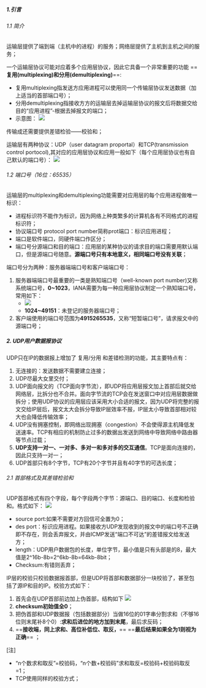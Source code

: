 ##### 1.引言

###### 1.1 简介
运输层提供了端到端（主机中的进程）的服务；网络层提供了主机到主机之间的服务；

一个运输层协议可能对应着多个应用层协议，因此它具备一个非常重要的功能 ==**复用(multiplexing)和分用(demultiplexing)**==:
- 复用multiplexing指发送方应用进程可以使用同一个传输层协议发送数据（加上适当的首部端口号）；
- 分用demultiplexing指接收方方的运输层去掉运输层协议的报文后将数据交给目的“应用进程”-根据去掉报文的端口；
- 示意图：
![](https://wx2.sinaimg.cn/mw690/006Xp67Kly1fpb2olcq6uj30ck0c9tb3.jpg)

传输成还需要提供差错检验——校验和；

运输层有两种协议：UDP（user datagram proportal）和TCP(transmission control portocol),其对应的应用层协议和应用一般如下（每个应用层协议也有自己默认的端口号）：
![](https://wx1.sinaimg.cn/mw690/006Xp67Kly1fpb2x2fe6tj30f30c4dgm.jpg)

###### 1.2 端口号（16位：65535）

运输层的multiplexing和demultiplexing功能需要对应用层的每个应用进程做唯一标识：
- 进程标识符不能作为标识，因为网络上种类繁多的计算机各有不同格式的进程标识符；
- 协议端口号 protocol port number简称prot端口：标识应用进程；
- 端口是软件端口，同硬件端口作区分；
- 端口号分源端口和目的端口：应用层的某种协议的请求目的端口需要用默认端口，但是源端口号随意。**源端口号只有本地意义，相同端口号没有关联**；

端口号分为两种：服务器端端口号和客户端端口号：
1. 服务器端端口号最重要的一类是熟知端口号（well-known port number)又称系统端口号，**0~1023**，IANA需要为每一种应用层协议制定一个熟知端口号，常用如下：
    - ![](https://wx4.sinaimg.cn/mw1024/006Xp67Kly1fpb4lsnlowj30ny02cmx5.jpg)
    - **1024~49151**：未登记的服务器端口号；
2. 客户端使用的端口号范围为**4915265535**，又称“短暂端口号”，请求报文中的源端口号；

##### 2. UDP用户数据报协议

UDP只在IP的数据报上增加了 复用/分用 和差错检测的功能，其主要特点有：
1. 无连接的：发送数据不需要建立连接；
2. UDP尽最大女里交付；
3. UDP面向报文的（TCP面向字节流），即UDP将应用层报文加上首部后就交给网络层，比拆分也不合并。面向字节流的TCP会在发送窗口中对应用层数据做拆分；使用UDP协议的应用层应该采用大小合适的报文，因为UDP将完整的报文交给IP层后，报文太大会拆分导致IP层效率不报，IP层太小导致首部相对较大也会降低传输效率；
4. UDP没有拥塞控制，即网络出现拥塞（congestion）不会使得源主机降低发送速率。TCP有相应的机制防止过多的数据出发送到网络中导致网络中路由器等节点过载；
5. **UDP支持一对一、一对多、多对一和多对多的交互通信**。TCP是面向连接的，因此只支持一对一；
6. UDP首部只有8个字节，TCP有20个字节并且有40字节的可选长度；

###### 2.1 首部格式及其差错检验和

UDP首部格式有四个字段，每个字段两个字节：源端口、目的端口、长度和检验和。格式如下：
![](https://wx1.sinaimg.cn/mw690/006Xp67Kly1fpb7tq50hrj30bk095glq.jpg)

- source port:如果不需要对方回信可全置为0；
- des port：标识应用进程。如果接收方UDP发现收到的报文中的端口号不正确即不存在，则会丢弃报文，并由ICMP发送“端口不可达”的差错报文给发送方；
- length：UDP用户数据包的长度，单位字节，最小值是只有头部是的8，最大值是2^16b-8b=2^6kb-8b=64kb-8bit；
- Checksum:有错则丢弃；

IP层的校验只校验数据报首部，但是UDP将首部和数据部分一块校验了，甚至包括了源IP和目的IP。校验方式如下：

1. 首先会在UDP首部前边加上伪首部，结构如下
![](https://wx2.sinaimg.cn/mw690/006Xp67Kly1fpb8p6go36j30bb050q2x.jpg)
2. **checksum初始值全0**；
3. 把伪首部和UDP数据报（包括数据部分）当做16位的01字串分割求和（不够16位则末尾补8个0）:**求和后进位的地方加到末尾**，最后求反码；
4. ==**接收端，同上求和、高位补低位、取反，**== ==**最后结果如果全为1则视为正确**== ；

[注]
- “n个数求和取反”=校验码，“n个数+校验码”求和取反=校验码+校验码取反=1；
- TCP使用同样的校验方式；


